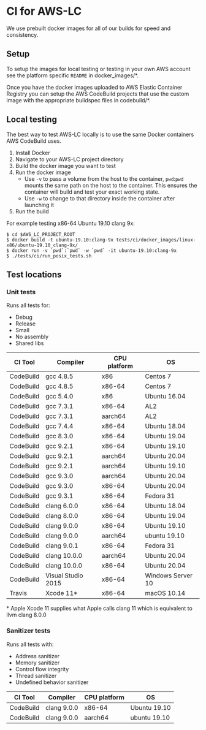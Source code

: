 # CI for AWS-LC
We use prebuilt docker images for all of our builds for speed and consistency.

## Setup
 To setup the images for local testing or testing in your own AWS account see
the platform specific `README` in docker_images/*.

Once you have the docker images uploaded to AWS Elastic Container Registry you
can setup the AWS CodeBuild projects that use the custom image with the
appropriate buildspec files in codebuild/*.

## Local testing
The best way to test AWS-LC locally is to use the same Docker containers AWS
CodeBuild uses.
1. Install Docker
2. Navigate to your AWS-LC project directory
3. Build the docker image you want to test
4. Run the docker image
   *   Use `-v` to pass a volume from the host to the container, `pwd`:`pwd`
       mounts the same path on the host to the container. This ensures the
       container will build and test your exact working state.
   *  Use `-w` to change to that directory inside the container after launching
      it
5. Run the build

For example testing x86-64 Ubuntu 19.10 clang 9x:
```
$ cd $AWS_LC_PROJECT_ROOT
$ docker build -t ubuntu-19.10:clang-9x tests/ci/docker_images/linux-x86/ubuntu-19.10_clang-9x/
$ docker run -v `pwd`:`pwd` -w `pwd` -it ubuntu-19.10:clang-9x
$ ./tests/ci/run_posix_tests.sh
```

## Test locations
### Unit tests
Runs all tests for:
* Debug
* Release
* Small
* No assembly
* Shared libs

CI Tool|Compiler|CPU platform|OS
------------ | -------------| -------------|-------------
CodeBuild|gcc 4.8.5|x86|Centos 7
CodeBuild|gcc 4.8.5|x86-64|Centos 7
CodeBuild|gcc 5.4.0|x86|Ubuntu 16.04
CodeBuild|gcc 7.3.1|x86-64|AL2
CodeBuild|gcc 7.3.1|aarch64|AL2
CodeBuild|gcc 7.4.4|x86-64|Ubuntu 18.04
CodeBuild|gcc 8.3.0|x86-64|Ubuntu 19.04
CodeBuild|gcc 9.2.1|x86-64|Ubuntu 19.10
CodeBuild|gcc 9.2.1|aarch64|Ubuntu 20.04
CodeBuild|gcc 9.2.1|aarch64|Ubuntu 19.10
CodeBuild|gcc 9.3.0|aarch64|Ubuntu 20.04
CodeBuild|gcc 9.3.0|x86-64|Ubuntu 20.04
CodeBuild|gcc 9.3.1|x86-64|Fedora 31
CodeBuild|clang 6.0.0|x86-64|Ubuntu 18.04
CodeBuild|clang 8.0.0|x86-64|Ubuntu 19.04
CodeBuild|clang 9.0.0|x86-64|Ubuntu 19.10
CodeBuild|clang 9.0.0|aarch64|ubuntu 19.10
CodeBuild|clang 9.0.1|x86-64|Fedora 31
CodeBuild|clang 10.0.0|aarch64|Ubuntu 20.04
CodeBuild|clang 10.0.0|x86-64|Ubuntu 20.04
CodeBuild|Visual Studio 2015|x86-64|Windows Server 10
Travis|Xcode 11*|x86-64|macOS 10.14

\* Apple Xcode 11 supplies what Apple calls clang 11 which is equivalent to llvm
clang 8.0.0

### Sanitizer tests
Runs all tests with:
* Address sanitizer
* Memory sanitizer
* Control flow integrity
* Thread sanitizer
* Undefined behavior sanitizer

CI Tool|Compiler|CPU platform|OS
------------ | -------------| -------------|-------------
CodeBuild|clang 9.0.0|x86-64|Ubuntu 19.10
CodeBuild|clang 9.0.0|aarch64|ubuntu 19.10